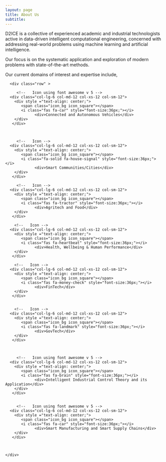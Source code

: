 ```yaml
---
layout: page
title: About Us
subtitle: 
---
```


D2ICE is a collective of experienced academic and industrial technologists active in data-driven intelligent computational engineering, concerned with addressing real-world problems using machine learning and artificial intelligence.

Our focus is on the systematic application and exploration of modern problems with state-of-the-art methods.

Our current domains of interest and expertise include,


<!-- Set up icons -->
<div class="container-fluid">
   
      <div class="row" >     
   
         <!--   Icon using font awesome v 5 -->
      <div class="col-lg-6 col-md-12 col-xs-12 col-sm-12">
        <div style ="text-align: center;">
           <span class="icon_bg icon_square"></span>
           <i class="fas fa-car" style="font-size:36px;"></i>
                 <div>Connected and Autonomous Vehicles</div>
        </div>
       </div>
      
        
                  
         <!--   Icon -->
      <div class="col-lg-6 col-md-12 col-xs-12 col-sm-12">
        <div style ="text-align: center;">
           <span class="icon_bg icon_square"></span>
           <i class="fa-solid fa-house-signal" style="font-size:36px;"></i>
                 <div>Smart Communities/Cities</div>
        </div>
       </div>
      
         <!--   Icon -->
      <div class="col-lg-6 col-md-12 col-xs-12 col-sm-12">
        <div style ="text-align: center;">
           <span class="icon_bg icon_square"></span>
           <i class="fas fa-tractor" style="font-size:36px;"></i>
                 <div>Agritech and Food</div>
        </div>
       </div>
      
        <!--   Icon -->
      <div class="col-lg-6 col-md-12 col-xs-12 col-sm-12">
        <div style ="text-align: center;">
           <span class="icon_bg icon_square"></span>
           <i class="fas fa-heartbeat" style="font-size:36px;"></i>
                 <div>Health, Wellbeing & Human Performance</div>
        </div>
       </div>
      
        <!--   Icon -->
      <div class="col-lg-6 col-md-12 col-xs-12 col-sm-12">
        <div style ="text-align: center;">
           <span class="icon_bg icon_square"></span>
           <i class="fas fa-money-check" style="font-size:36px;"></i>
                 <div>FinTech</div>
        </div>
       </div>

      
        <!--   Icon -->
      <div class="col-lg-6 col-md-12 col-xs-12 col-sm-12">
        <div style ="text-align: center;">
           <span class="icon_bg icon_square"></span>
           <i class="fas fa-landmark" style="font-size:36px;"></i>
                 <div>GovTech</div>
        </div>
       </div>
         
         
   
         <!--   Icon using font awesome v 5 -->
      <div class="col-lg-6 col-md-12 col-xs-12 col-sm-12">
        <div style ="text-align: center;">
           <span class="icon_bg icon_square"></span>
           <i class="fas fa-brain" style="font-size:36px;"></i>
                 <div>Intelligent Industrial Control Theory and its Application</div>
        </div>
       </div>
                  
                  
         <!--   Icon using font awesome v 5 -->
      <div class="col-lg-6 col-md-12 col-xs-12 col-sm-12">
        <div style ="text-align: center;">
           <span class="icon_bg icon_square"></span>
           <i class="fas fa-car" style="font-size:36px;"></i>
                 <div>Smart Manufacturing and Smart Supply Chains</div>
        </div>
       </div>           
      
      
      
    </div>            
 </div>

